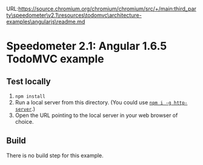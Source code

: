 URL:https://source.chromium.org/chromium/chromium/src/+/main:third_party\speedometer\v2.1\resources\todomvc\architecture-examples\angularjs\readme.md
# Speedometer 2.1: Angular 1.6.5 TodoMVC example

## Test locally

1. `npm install`
2. Run a local server from this directory. (You could use [`npm i -g http-server`](https://github.com/indexzero/http-server).)
3. Open the URL pointing to the local server in your web browser of choice.

## Build

There is no build step for this example.
